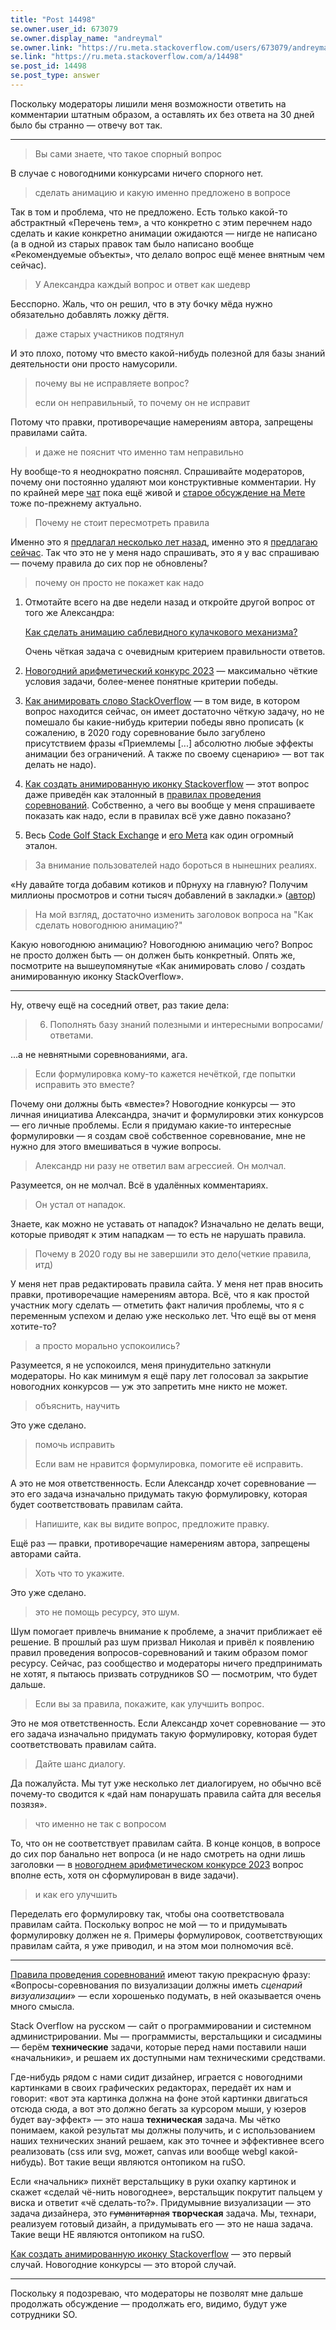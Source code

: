 ```yaml
---
title: "Post 14498"
se.owner.user_id: 673079
se.owner.display_name: "andreymal"
se.owner.link: "https://ru.meta.stackoverflow.com/users/673079/andreymal"
se.link: "https://ru.meta.stackoverflow.com/a/14498"
se.post_id: 14498
se.post_type: answer
---
```

<p>Поскольку модераторы лишили меня возможности ответить на комментарии штатным образом, а оставлять их без ответа на 30 дней было бы странно — отвечу вот так.</p>
<hr />
<blockquote>
<p>Вы сами знаете, что такое спорный вопрос</p>
</blockquote>
<p>В случае с новогодними конкурсами ничего спорного нет.</p>
<blockquote>
<p>сделать анимацию и какую именно предложено в вопросе</p>
</blockquote>
<p>Так в том и проблема, что не предложено. Есть только какой-то абстрактный «Перечень тем», а что конкретно с этим перечнем надо сделать и какие конкретно анимации ожидаются — нигде не написано (а в одной из старых правок там было написано вообще «Рекомендуемые объекты», что делало вопрос ещё менее внятным чем сейчас).</p>
<blockquote>
<p>У Александра каждый вопрос и ответ как шедевр</p>
</blockquote>
<p>Бесспорно. Жаль, что он решил, что в эту бочку мёда нужно обязательно добавлять ложку дёгтя.</p>
<blockquote>
<p>даже старых участников подтянул</p>
</blockquote>
<p>И это плохо, потому что вместо какой-нибудь полезной для базы знаний деятельности они просто намусорили.</p>
<blockquote>
<p>почему вы не исправляете вопрос?</p>
<p>если он неправильный, то почему он не исправит</p>
</blockquote>
<p>Потому что правки, противоречащие намерениям автора, запрещены правилами сайта.</p>
<blockquote>
<p>и даже не пояснит что именно там неправильно</p>
</blockquote>
<p>Ну вообще-то я неоднократно пояснял. Спрашивайте модераторов, почему они постоянно удаляют мои конструктивные комментарии. Ну по крайней мере <a href="https://chat.stackexchange.com/rooms/156841">чат</a> пока ещё живой и <a href="https://ru.meta.stackoverflow.com/questions/10370/">старое обсуждение на Мете</a> тоже по-прежнему актуально.</p>
<blockquote>
<p>Почему не стоит пересмотреть правила</p>
</blockquote>
<p>Именно это я <a href="https://ru.meta.stackoverflow.com/questions/10370#comment46509_10370">предлагал несколько лет назад</a>, именно это я <a href="https://chat.stackexchange.com/transcript/message/66895306#66895306">предлагаю сейчас</a>. Так что это не у меня надо спрашивать, это я у вас спрашиваю — почему правила до сих пор не обновлены?</p>
<blockquote>
<p>почему он просто не покажет как надо</p>
</blockquote>
<ol>
<li><p>Отмотайте всего на две недели назад и откройте другой вопрос от того же Александра:</p>
<p><a href="https://ru.stackoverflow.com/questions/1602329">Как сделать анимацию саблевидного кулачкового механизма?</a></p>
<p>Очень чёткая задача с очевидным критерием правильности ответов.</p>
</li>
<li><p><a href="https://ru.stackoverflow.com/questions/1482049">Новогодний арифметический конкурс 2023</a> — максимально чёткие условия задачи, более-менее понятные критерии победы.</p>
</li>
<li><p><a href="https://ru.stackoverflow.com/questions/1105132">Как анимировать слово StackOverflow</a> — в том виде, в котором вопрос находится сейчас, он имеет достаточно чёткую задачу, но не помешало бы какие-нибудь критерии победы явно прописать (к сожалению, в 2020 году соревнование было загублено присутствием фразы «Приемлемы [...] абсолютно любые эффекты анимации без ограничений. А также по своему сценарию» — вот так делать не надо).</p>
</li>
<li><p><a href="https://ru.stackoverflow.com/questions/1085360">Как создать анимированную иконку Stackoverflow</a> — этот вопрос даже приведён как эталонный в <a href="https://ru.stackoverflow.com/help/code-golf">правилах проведения соревнований</a>. Собственно, а чего вы вообще у меня спрашиваете показать как надо, если в правилах всё уже давно показано?</p>
</li>
<li><p>Весь <a href="https://codegolf.stackexchange.com">Code Golf Stack Exchange</a> и <a href="https://codegolf.meta.stackexchange.com">его Мета</a> как один огромный эталон.</p>
</li>
</ol>
<blockquote>
<p>За внимание пользователей надо бороться в нынешних реалиях.</p>
</blockquote>
<p>«Ну давайте тогда добавим котиков и п0рнуху на главную? Получим миллионы просмотров и сотни тысяч добавлений в закладки.» (<a href="https://meta.stackoverflow.com/questions/295460#comment284304_295676">автор</a>)</p>
<blockquote>
<p>На мой взгляд, достаточно изменить заголовок вопроса на &quot;Как сделать новогоднюю анимацию?&quot;</p>
</blockquote>
<p>Какую новогоднюю анимацию? Новогоднюю анимацию чего? Вопрос не просто должен быть — он должен быть конкретный. Опять же, посмотрите на вышеупомянутые «Как анимировать слово / создать анимированную иконку StackOverflow».</p>
<hr />
<p>Ну, отвечу ещё на соседний ответ, раз такие дела:</p>
<blockquote>
<ol start="6">
<li>Пополнять базу знаний полезными и интересными вопросами/ответами.</li>
</ol>
</blockquote>
<p>...а не невнятными соревнованиями, ага.</p>
<blockquote>
<p>Если формулировка кому-то кажется нечёткой, где попытки исправить это вместе?</p>
</blockquote>
<p>Почему они должны быть «вместе»? Новогодние конкурсы — это личная инициатива Александра, значит и формулировки этих конкурсов — его личные проблемы. Если я придумаю какие-то интересные формулировки — я создам своё собственное соревнование, мне не нужно для этого вмешиваться в чужие вопросы.</p>
<blockquote>
<p>Александр ни разу не ответил вам агрессией. Он молчал.</p>
</blockquote>
<p>Разумеется, он не молчал. Всё в удалённых комментариях.</p>
<blockquote>
<p>Он устал от нападок.</p>
</blockquote>
<p>Знаете, как можно не уставать от нападок? Изначально не делать вещи, которые приводят к этим нападкам — то есть не нарушать правила.</p>
<blockquote>
<p>Почему в 2020 году вы не завершили это дело(четкие правила, итд)</p>
</blockquote>
<p>У меня нет прав редактировать правила сайта. У меня нет прав вносить правки, противоречащие намерениям автора. Всё, что я как простой участник могу сделать — отметить факт наличия проблемы, что я с переменным успехом и делаю уже несколько лет. Что ещё вы от меня хотите-то?</p>
<blockquote>
<p>а просто морально успокоились?</p>
</blockquote>
<p>Разумеется, я не успокоился, меня принудительно заткнули модераторы. Но как минимум я ещё пару лет голосовал за закрытие новогодних конкурсов — уж это запретить мне никто не может.</p>
<blockquote>
<p>объяснить, научить</p>
</blockquote>
<p>Это уже сделано.</p>
<blockquote>
<p>помочь исправить</p>
<p>Если вам не нравится формулировка, помогите её исправить.</p>
</blockquote>
<p>А это не моя ответственность. Если Александр хочет соревнование — это его задача изначально придумать такую формулировку, которая будет соответствовать правилам сайта.</p>
<blockquote>
<p>Напишите, как вы видите вопрос, предложите правку.</p>
</blockquote>
<p>Ещё раз — правки, противоречащие намерениям автора, запрещены авторами сайта.</p>
<blockquote>
<p>Хоть что то укажите.</p>
</blockquote>
<p>Это уже сделано.</p>
<blockquote>
<p>это не помощь ресурсу, это шум.</p>
</blockquote>
<p>Шум помогает привлечь внимание к проблеме, а значит приближает её решение. В прошлый раз шум призвал Николая и привёл к появлению правил проведения вопросов-соревнований и таким образом помог ресурсу. Сейчас, раз сообщество и модераторы ничего предпринимать не хотят, я пытаюсь призвать сотрудников SO — посмотрим, что будет дальше.</p>
<blockquote>
<p>Если вы за правила, покажите, как улучшить вопрос.</p>
</blockquote>
<p>Это не моя ответственность. Если Александр хочет соревнование — это его задача изначально придумать такую формулировку, которая будет соответствовать правилам сайта.</p>
<blockquote>
<p>Дайте шанс диалогу.</p>
</blockquote>
<p>Да пожалуйста. Мы тут уже несколько лет диалогируем, но обычно всё почему-то сводится к «дай нам понарушать правила сайта для веселья позязя».</p>
<blockquote>
<p>что именно не так с вопросом</p>
</blockquote>
<p>То, что он не соответствует правилам сайта. В конце концов, в вопросе до сих пор банально нет вопроса (и не надо смотреть на одни лишь заголовки — в <a href="https://ru.stackoverflow.com/questions/1482049">новогоднем арифметическом конкурсе 2023</a> вопрос вполне есть, хотя он сформулирован в виде задачи).</p>
<blockquote>
<p>и как его улучшить</p>
</blockquote>
<p>Переделать его формулировку так, чтобы она соответствовала правилам сайта. Поскольку вопрос не мой — то и придумывать формулировку должен не я. Примеры формулировок, соответствующих правилам сайта, я уже приводил, и на этом мои полномочия всё.</p>
<hr />
<p><a href="https://ru.stackoverflow.com/help/code-golf">Правила проведения соревнований</a> имеют такую прекрасную фразу: «Вопросы-соревнования по визуализации должны иметь <em>сценарий визуализации</em>» — если хорошенько подумать, в ней оказывается очень много смысла.</p>
<p>Stack Overflow на русском — сайт о программировании и системном администрировании. Мы — программисты, верстальщики и сисадмины — берём <strong>технические</strong> задачи, которые перед нами поставили наши «начальники», и решаем их доступными нам техническими средствами.</p>
<p>Где-нибудь рядом с нами сидит дизайнер, играется с новогодними картинками в своих графических редакторах, передаёт их нам и говорит: «вот эта картинка должна на фоне этой картинки двигаться отсюда сюда, а вот это должно бегать за курсором мыши, у юзеров будет вау-эффект» — это наша <strong>техническая</strong> задача. Мы чётко понимаем, какой результат мы должны получить, и с использованием наших технических знаний решаем, как это точнее и эффективнее всего реализовать (css или svg, может, canvas или вообще webgl какой-нибудь). Вот такие вещи являются онтопиком на ruSO.</p>
<p>Если «начальник» пихнёт верстальщику в руки охапку картинок и скажет «сделай чё-нить новогоднее», верстальщик покрутит пальцем у виска и ответит «чё сделать-то?». Придумывние визуализации — это задача дизайнера, это <s>гуманитарная</s> <strong>творческая</strong> задача. Мы, технари, реализуем готовый дизайн, а придумывать его — это не наша задача. Такие вещи НЕ являются онтопиком на ruSO.</p>
<p><a href="https://ru.stackoverflow.com/questions/1085360">Как создать анимированную иконку Stackoverflow</a> — это первый случай. Новогодние конкурсы — это второй случай.</p>
<hr />
<p>Поскольку я подозреваю, что модераторы не позволят мне дальше продолжать обсуждение — продолжать его, видимо, будут уже сотрудники SO.</p>
